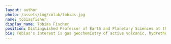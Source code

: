 ```yaml
---
layout: author
photo: /assets/img/colab/tobias.jpg 
name: tobiasfisher
display_name: Tobias Fischer
position: Distinguished Professor of Earth and Planetary Sciences at the University of New Mexico, in Albuquerque (NM USA)  
bio: Tobias's interest is gas geochemistry of active volcanic, hydrothermal and tectonic systems.  
---
```

